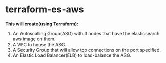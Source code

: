 # terraform-es-aws

**This will create(using Terraform):**
  1. An Autoscalling Group(ASG) with 3 nodes that have the elasticsearch aws image on them.
  2. A VPC to house the ASG.
  3. A Security Group that will allow tcp connections on the port specified.
  4. An Elastic Load Balancer(ELB) to load-balance the ASG.

